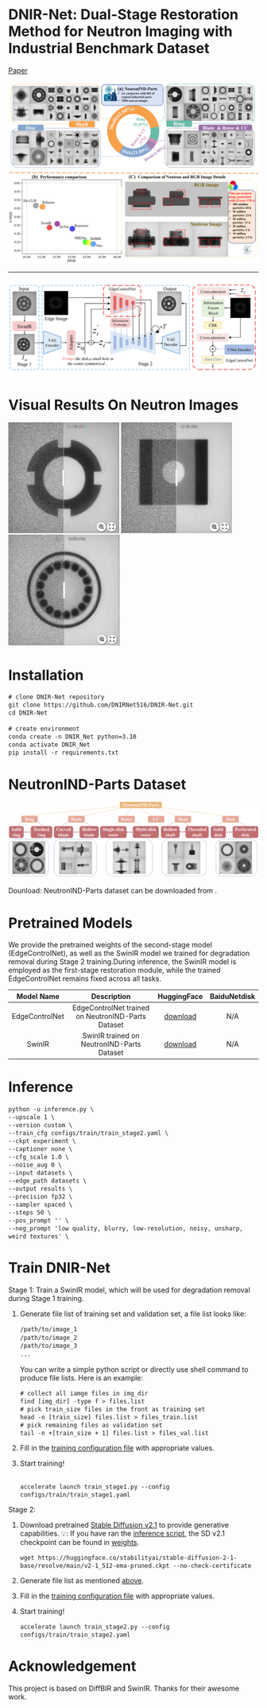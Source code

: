 # DNIR-Net: Dual-Stage Restoration Method for Neutron Imaging with Industrial Benchmark Dataset

[Paper](https://arxiv.org/abs/) 

<p align="center">
    <img src="assets/dataset_presentation.png">
</p>

---

<p align="center">
    <img src="assets/method_architecture.png">
</p>

# Visual Results On Neutron Images
[<img src="assets/Results/Image1.png" height="223px"/>](https://imgsli.com/MzgzMTY5)
[<img src="assets/Results/Image2.png" height="223px"/>](https://imgsli.com/MzgzMTcw)
[<img src="assets/Results/Image3.png" height="223px"/>](https://imgsli.com/MzgzMTcx)

# Installation
```
# clone DNIR-Net repository
git clone https://github.com/DNIRNet516/DNIR-Net.git
cd DNIR-Net

# create environment
conda create -n DNIR_Net python=3.10
conda activate DNIR_Net
pip install -r requirements.txt
```

# NeutronIND-Parts Dataset
<p align="center">
    <img src="assets/dataset_layer.png">
</p>

Dounload: NeutronIND-Parts dataset can be downloaded from .

# Pretrained Models
We provide the pretrained weights of the second-stage model (EdgeControlNet), as well as the SwinIR model we trained for degradation removal during Stage 2 training.During inference, the SwinIR model is employed as the first-stage restoration module, while the trained EdgeControlNet remains fixed across all tasks.

| Model Name | Description | HuggingFace | BaiduNetdisk | 
| :---------: | :----------: | :----------: | :----------: |
| EdgeControlNet | EdgeControlNet trained on NeutronIND-Parts Dataset | [download](https:) | N/A |
| SwinIR | SwinIR trained on NeutronIND-Parts Dataset | [download](https:) | N/A |

# Inference
```
python -u inference.py \
--upscale 1 \
--version custom \
--train_cfg configs/train/train_stage2.yaml \
--ckpt experiment \
--captioner none \
--cfg_scale 1.0 \
--noise_aug 0 \
--input datasets \
--edge_path datasets \
--output results \
--precision fp32 \
--sampler spaced \
--steps 50 \
--pos_prompt '' \
--neg_prompt 'low quality, blurry, low-resolution, noisy, unsharp, weird textures' \
```

# Train DNIR-Net
Stage 1:
Train a SwinIR model, which will be used for degradation removal during Stage 1 training.
<a name="gen_file_list"></a>
1. Generate file list of training set and validation set, a file list looks like:

    ```txt
    /path/to/image_1
    /path/to/image_2
    /path/to/image_3
    ...
    ```

    You can write a simple python script or directly use shell command to produce file lists. Here is an example:
    
    ```shell
    # collect all iamge files in img_dir
    find [img_dir] -type f > files.list
    # pick train_size files in the front as training set
    head -n [train_size] files.list > files_train.list
    # pick remaining files as validation set
    tail -n +[train_size + 1] files.list > files_val.list
    ```

2. Fill in the [training configuration file](configs/train/train_stage1.yaml) with appropriate values.

3. Start training!

    ```shell

    accelerate launch train_stage1.py --config configs/train/train_stage1.yaml
    ```

Stage 2:
1. Download pretrained [Stable Diffusion v2.1](https://huggingface.co/stabilityai/stable-diffusion-2-1-base) to provide generative capabilities. :bulb:: If you have ran the [inference script](inference.py), the SD v2.1 checkpoint can be found in [weights](weights).

    ```shell
    wget https://huggingface.co/stabilityai/stable-diffusion-2-1-base/resolve/main/v2-1_512-ema-pruned.ckpt --no-check-certificate
    ```

2. Generate file list as mentioned [above](#gen_file_list).

3. Fill in the [training configuration file](configs/train/train_stage2.yaml) with appropriate values.

4. Start training!

    ```shell
    accelerate launch train_stage2.py --config configs/train/train_stage2.yaml
    ```

# Acknowledgement
This project is based on DiffBIR and SwinIR. Thanks for their awesome work.

